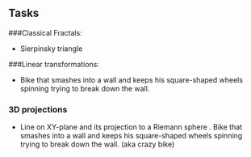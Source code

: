 ## Tasks

###Classical Fractals:

* Sierpinsky triangle

###Linear transformations:

* Bike that smashes into a wall and keeps his square-shaped wheels spinning trying to break down the wall. 

### 3D projections

* Line on XY-plane and its projection to a  Riemann sphere . Bike that smashes into a wall and keeps his square-shaped wheels spinning trying to break down the wall. (aka crazy bike)
